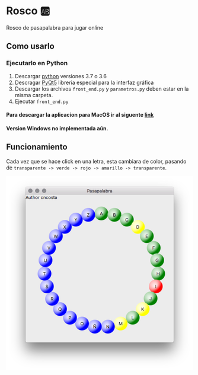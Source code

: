 # Rosco :ab:
 Rosco de pasapalabra para jugar online
## Como usarlo
### Ejecutarlo en Python
1. Descargar [python](https://www.python.org/downloads/) versiones 3.7 o 3.6
2. Descragar [PyQt5](https://pypi.org/project/PyQt5/) libreria especial para la interfaz gráfica
3. Descargar los archivos  ``front_end.py``  y ``parametros.py`` deben estar en la misma carpeta. 
4. Ejecutar ``front_end.py``

#### Para descargar la aplicacion para MacOS ir al siguente [link](https://drive.google.com/drive/folders/1mP8Fu-MCwGMru6dQP96C5xUhqY7aBtcn?usp=sharing)

#### Version Windows no implementada aún. 

## Funcionamiento
Cada vez que se hace click en una letra, esta cambiara de color, pasando de 
``transparente -> verde -> rojo -> amarillo -> transparente``. 

![](foto/foto.png)
